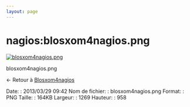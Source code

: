 ```yaml
---
layout: page
---
```


nagios:blosxom4nagios.png
=========================

[![blosxom4nagios.png](..//assets/media/nagios/blosxom4nagios.png@cache=&w=900&h=679 "blosxom4nagios.png")](..//assets/media/nagios/blosxom4nagios.png@cache= "Afficher le fichier original")

blosxom4nagios.png

← Retour à
[Blosxom4nagios](../../integration/blosxom4nagios.html "nagios:integration:blosxom4nagios")

Date:
:   2013/03/29 09:42
Nom de fichier:
:   blosxom4nagios.png
Format:
:   PNG
Taille:
:   164KB
Largeur:
:   1269
Hauteur:
:   958

